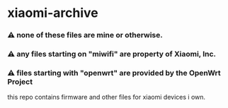 # xiaomi-archive
### ⚠ none of these files are mine or otherwise. 
### ⚠ any files starting on "miwifi" are property of Xiaomi, Inc.
### ⚠ files starting with "openwrt" are provided by the OpenWrt Project

this repo contains firmware and other files for xiaomi devices i own.
